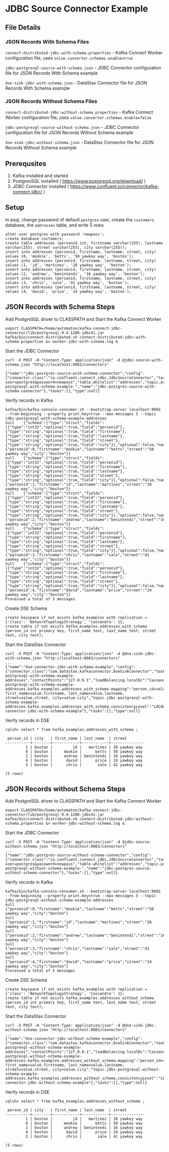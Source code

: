 # JDBC Source Connector Example 

## File Details

### JSON Records With Schema Files
`connect-distributed-jdbc-with-schema.properties` - Kafka Connect Worker configuration file, uses `value.converter.schemas.enable=true`

`jdbc-postgresql-source-with-schema.json` - JDBC Connector configuration file for JSON Records With Schema example

`dse-sink-jdbc-with-schema.json` - DataStax Connector file for JSON Records With Schema example

### JSON Records Without Schema Files
`connect-distributed-jdbc-without-schema.properties` - Kafka Connect Worker configuration file, uses `value.converter.schemas.enable=false`

`jdbc-postgresql-source-without-schema.json` - JDBC Connector configuration file for JSON Records Without Schema example

`dse-sink-jdbc-without-schema.json` - DataStax Connector file for JSON Records Without Schema example

## Prerequsites
1. Kafka installed and started
2. PostgresSQL installed ( https://www.postgresql.org/download/ )
3. JDBC Connector installed ( https://www.confluent.io/connector/kafka-connect-jdbc/ )

## Setup

In psql, change password of default `postgres` user, create the `customers` database, the `addresses` table, and write 5 rows

```
alter user postgres with password 'newpass';
create database customers;
create table addresses (personid int, firstname varchar(255), lastname varchar(255), street varchar(255), city varchar(255));
insert into addresses (personid, firstname, lastname, street, city) values (0, 'mookie', 'betts', '50 yawkey way', 'boston');
insert into addresses (personid, firstname, lastname, street, city) values (1, 'jd', 'martinez', '28 yawkey way', 'boston');
insert into addresses (personid, firstname, lastname, street, city) values (2, 'andrew', 'benintendi', '16 yawkey way', 'boston');
insert into addresses (personid, firstname, lastname, street, city) values (3, 'chris', 'sale', '41 yawkey way', 'boston');
insert into addresses (personid, firstname, lastname, street, city) values (4, 'david', 'price', '24 yawkey way', 'boston');
```

## JSON Records with Schema Steps

Add PostgreSQL driver to CLASSPATH and Start the Kafka Connect Worker
```
export CLASSPATH=/home/automaton/kafka-connect-jdbc-connector/lib/postgresql-9.4-1206-jdbc41.jar
kafka/bin/connect-distributed.sh connect-distributed-jdbc-with-schema.properties &> worker-jdbc-with-schema.log &
```

Start the JDBC Connector
```
curl -X POST -H "Content-Type: application/json" -d @jdbc-source-with-schema.json "http://localhost:8083/connectors"
...
{"name":"jdbc-postgres-source-with-schema-connector","config":{"connector.class":"io.confluent.connect.jdbc.JdbcSourceConnector","tasks.max":"1","mode":"bulk","connection.url":"jdbc:postgresql://localhost:5432/customers?user=postgres&password=newpass","table.whitelist":"addresses","topic.prefix":"jdbc-postgresql-with-schema-example-","name":"jdbc-postgres-source-with-schema-connector"},"tasks":[],"type":null}
```

Verify records in Kafka
```
kafka/bin/kafka-console-consumer.sh --bootstrap-server localhost:9092 --from-beginning --property print.key=true --max-messages 5 --topic jdbc-postgresql-with-schema-example-addresses
null	{"schema":{"type":"struct","fields":[{"type":"int32","optional":true,"field":"personid"},{"type":"string","optional":true,"field":"firstname"},{"type":"string","optional":true,"field":"lastname"},{"type":"string","optional":true,"field":"street"},{"type":"string","optional":true,"field":"city"}],"optional":false,"name":"addresses"},"payload":{"personid":0,"firstname":"mookie","lastname":"betts","street":"50 yawkey way","city":"boston"}}
null	{"schema":{"type":"struct","fields":[{"type":"int32","optional":true,"field":"personid"},{"type":"string","optional":true,"field":"firstname"},{"type":"string","optional":true,"field":"lastname"},{"type":"string","optional":true,"field":"street"},{"type":"string","optional":true,"field":"city"}],"optional":false,"name":"addresses"},"payload":{"personid":1,"firstname":"jd","lastname":"martinez","street":"28 yawkey way","city":"boston"}}
null	{"schema":{"type":"struct","fields":[{"type":"int32","optional":true,"field":"personid"},{"type":"string","optional":true,"field":"firstname"},{"type":"string","optional":true,"field":"lastname"},{"type":"string","optional":true,"field":"street"},{"type":"string","optional":true,"field":"city"}],"optional":false,"name":"addresses"},"payload":{"personid":2,"firstname":"andrew","lastname":"benintendi","street":"16 yawkey way","city":"boston"}}
null	{"schema":{"type":"struct","fields":[{"type":"int32","optional":true,"field":"personid"},{"type":"string","optional":true,"field":"firstname"},{"type":"string","optional":true,"field":"lastname"},{"type":"string","optional":true,"field":"street"},{"type":"string","optional":true,"field":"city"}],"optional":false,"name":"addresses"},"payload":{"personid":3,"firstname":"chris","lastname":"sale","street":"41 yawkey way","city":"boston"}}
null	{"schema":{"type":"struct","fields":[{"type":"int32","optional":true,"field":"personid"},{"type":"string","optional":true,"field":"firstname"},{"type":"string","optional":true,"field":"lastname"},{"type":"string","optional":true,"field":"street"},{"type":"string","optional":true,"field":"city"}],"optional":false,"name":"addresses"},"payload":{"personid":4,"firstname":"david","lastname":"price","street":"24 yawkey way","city":"boston"}}
Processed a total of 5 messages
```

Create DSE Schema
```
create keyspace if not exists kafka_examples with replication = {'class': 'NetworkTopologyStrategy', 'Cassandra': 1};
create table if not exists kafka_examples.addresses_with_schema (person_id int primary key, first_name text, last_name text, street text, city text);
```

Start the DataStax Connector
```
curl -X POST -H "Content-Type: application/json" -d @dse-sink-jdbc-with-schema.json "http://localhost:8083/connectors"
...
{"name":"dse-connector-jdbc-with-schema-example","config":{"connector.class":"com.datastax.kafkaconnector.DseSinkConnector","tasks.max":"1","topics":"jdbc-postgresql-with-schema-example-addresses","contactPoints":"127.0.0.1","loadBalancing.localDc":"Cassandra","topic.jdbc-postgresql-with-schema-example-addresses.kafka_examples.addresses_with_schema.mapping":"person_id=value.personid, first_name=value.firstname, last_name=value.lastname, street=value.street, city=value.city","topic.jdbc-postgresql-with-schema-example-addresses.kafka_examples.addresses_with_schema.consistencyLevel":"LOCAL_QUORUM","name":"dse-connector-jdbc-with-schema-example"},"tasks":[],"type":null}
```

Verify records in DSE
```
cqlsh> select * from kafka_examples.addresses_with_schema ;

 person_id | city   | first_name | last_name  | street
-----------+--------+------------+------------+---------------
         1 | boston |         jd |   martinez | 28 yawkey way
         0 | boston |     mookie |      betts | 50 yawkey way
         2 | boston |     andrew | benintendi | 16 yawkey way
         4 | boston |      david |      price | 24 yawkey way
         3 | boston |      chris |       sale | 41 yawkey way

(5 rows)
```

## JSON Records without Schema Steps

Add PostgreSQL driver to CLASSPATH and Start the Kafka Connect Worker
```
export CLASSPATH=/home/automaton/kafka-connect-jdbc-connector/lib/postgresql-9.4-1206-jdbc41.jar
kafka/bin/connect-distributed.sh connect-distributed-jdbc-without-schema.properties &> worker-jdbc-without-schema.log &
```

Start the JDBC Connector
```
curl -X POST -H "Content-Type: application/json" -d @jdbc-source-without-schema.json "http://localhost:8083/connectors"
...
{"name":"jdbc-postgres-source-without-schema-connector","config":{"connector.class":"io.confluent.connect.jdbc.JdbcSourceConnector","tasks.max":"1","mode":"bulk","connection.url":"jdbc:postgresql://localhost:5432/customers?user=postgres&password=newpass","table.whitelist":"addresses","topic.prefix":"jdbc-postgresql-without-schema-example-","name":"jdbc-postgres-source-without-schema-connector"},"tasks":[],"type":null}
```

Verify records in Kafka
```
kafka/bin/kafka-console-consumer.sh --bootstrap-server localhost:9092 --from-beginning --property print.key=true --max-messages 5 --topic jdbc-postgresql-without-schema-example-addresses
null	{"personid":0,"firstname":"mookie","lastname":"betts","street":"50 yawkey way","city":"boston"}
null	{"personid":1,"firstname":"jd","lastname":"martinez","street":"28 yawkey way","city":"boston"}
null	{"personid":2,"firstname":"andrew","lastname":"benintendi","street":"16 yawkey way","city":"boston"}
null	{"personid":3,"firstname":"chris","lastname":"sale","street":"41 yawkey way","city":"boston"}
null	{"personid":4,"firstname":"david","lastname":"price","street":"24 yawkey way","city":"boston"}
Processed a total of 5 messages
```

Create DSE Schema
```
create keyspace if not exists kafka_examples with replication = {'class': 'NetworkTopologyStrategy', 'Cassandra': 1};
create table if not exists kafka_examples.addresses_without_schema (person_id int primary key, first_name text, last_name text, street text, city text);
```

Start the DataStax Connector
```
curl -X POST -H "Content-Type: application/json" -d @dse-sink-jdbc-without-schema.json "http://localhost:8083/connectors"
...
{"name":"dse-connector-jdbc-without-schema-example","config":{"connector.class":"com.datastax.kafkaconnector.DseSinkConnector","tasks.max":"1","topics":"jdbc-postgresql-without-schema-example-addresses","contactPoints":"127.0.0.1","loadBalancing.localDc":"Cassandra","topic.jdbc-postgresql-without-schema-example-addresses.kafka_examples.addresses_without_schema.mapping":"person_id=value.personid, first_name=value.firstname, last_name=value.lastname, street=value.street, city=value.city","topic.jdbc-postgresql-without-schema-example-addresses.kafka_examples.addresses_without_schema.consistencyLevel":"LOCAL_QUORUM","name":"dse-connector-jdbc-without-schema-example"},"tasks":[],"type":null}
```

Verify records in DSE
```
cqlsh> select * from kafka_examples.addresses_without_schema ;

 person_id | city   | first_name | last_name  | street
-----------+--------+------------+------------+---------------
         1 | boston |         jd |   martinez | 28 yawkey way
         0 | boston |     mookie |      betts | 50 yawkey way
         2 | boston |     andrew | benintendi | 16 yawkey way
         4 | boston |      david |      price | 24 yawkey way
         3 | boston |      chris |       sale | 41 yawkey way

(5 rows)
```

